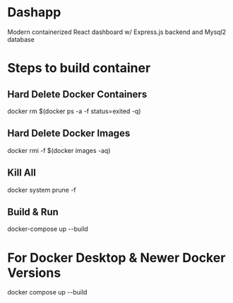 # Dashapp
Modern containerized React dashboard w/ Express.js backend and Mysql2 database


# Steps to build container
## Hard Delete Docker Containers
docker rm $(docker ps -a -f status=exited -q)

## Hard Delete Docker Images
docker rmi -f $(docker images -aq)

## Kill All
docker system prune -f

## Build & Run
docker-compose up --build

# For Docker Desktop & Newer Docker Versions
docker compose up --build